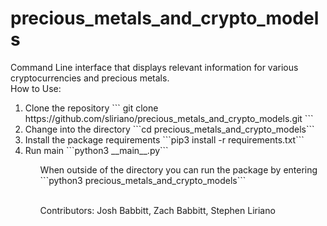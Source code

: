 # precious_metals_and_crypto_models
Command Line interface that displays relevant information for various cryptocurrencies and precious metals.
<br>
How to Use:
<ol>
<li> Clone the repository ```
  git clone https://github.com/sliriano/precious_metals_and_crypto_models.git
  ```</li>
<li>Change into the directory ```cd precious_metals_and_crypto_models```</li>
<li>Install the package requirements ```pip3 install -r requirements.txt```</li>
<li>Run main ```python3 __main__.py```</li>
<ul/>
<p>When outside of the directory you can run the package by entering ```python3 precious_metals_and_crypto_models```</p>
<br>
Contributors: Josh Babbitt, Zach Babbitt, Stephen Liriano
